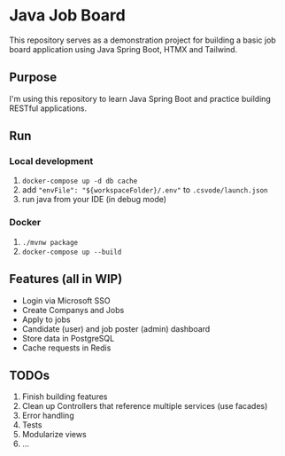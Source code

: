 # Java Job Board

This repository serves as a demonstration project for building a basic job board application using Java Spring Boot, HTMX and Tailwind.

## Purpose

I'm using this repository to learn Java Spring Boot and practice building RESTful applications.

## Run

### Local development

1. `docker-compose up -d db cache`
1. add `"envFile": "${workspaceFolder}/.env"` to `.csvode/launch.json`
1. run java from your IDE (in debug mode)

### Docker

1. `./mvnw package`
1. `docker-compose up --build`

## Features (all in WIP)

- Login via Microsoft SSO
- Create Companys and Jobs
- Apply to jobs
- Candidate (user) and job poster (admin) dashboard
- Store data in PostgreSQL
- Cache requests in Redis

## TODOs

1. Finish building features
1. Clean up Controllers that reference multiple services (use facades)
1. Error handling
1. Tests
1. Modularize views
1. ...
